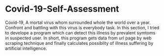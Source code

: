 # Covid-19-Self-Assessment
Covid-19, A mortal virus whom surrounded whole the world over a year. Confront and battling with this virus is everybody task. In this section, I tried to develope a program which can detect this illness by prevalent symtoms in suspected user. In short, this program gets data from url page by web scraping technique and finally calculates possiblity of illness suffering by artificial intelligence.
